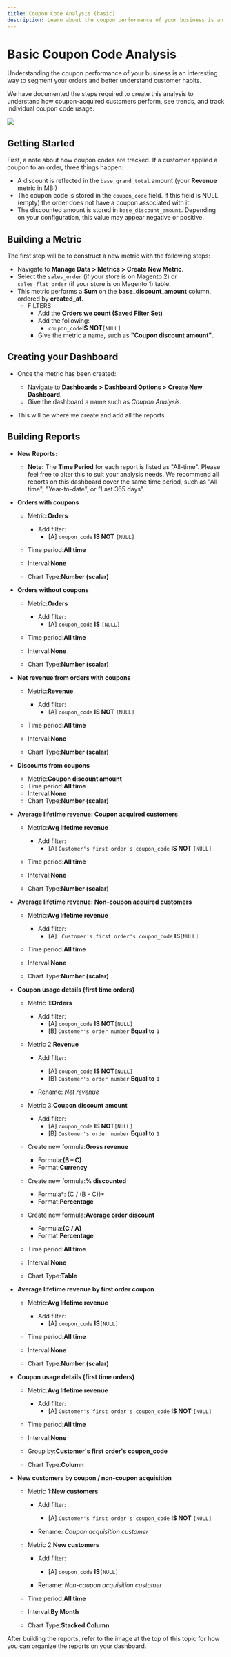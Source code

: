 ```yaml
---
title: Coupon Code Analysis (basic)
description: Learn about the coupon performance of your business is an interesting way to segment your orders and better understand customer habits. 
---
```

# Basic Coupon Code Analysis

Understanding the coupon performance of your business is an interesting way to segment your orders and better understand customer habits.

We have documented the steps required to create this analysis to understand how coupon-acquired customers perform, see trends, and track individual coupon code usage.

![](../../assets/coupon_analysis_dash_720.png)<!--{: width="807" height="471"}-->

## Getting Started

First, a note about how coupon codes are tracked. If a customer applied a coupon to an order, three things happen:

* A discount is reflected in the `base_grand_total` amount (your **Revenue** metric in MBI)<!--</span>-->
* The coupon code is stored in the `coupon_code` field. If this field is NULL (empty) the order does not have a coupon associated with it.
* The discounted amount is stored in `base_discount_amount`. Depending on your configuration, this value may appear negative or positive.

## Building a Metric

The first step will be to construct a new metric with the following steps:<!--</span>-->
* Navigate to **Manage Data > Metrics > Create New Metric**.
* Select the `sales_order` (if your store is on Magento 2) or `sales_flat_order` (if your store is on Magento 1) table.
* This metric performs a **Sum** on the **base_discount_amount** column, ordered by **created_at**.
  * FILTERS:
    * Add the **Orders we count (Saved Filter Set)**
    * Add the following:
      * `coupon_code`**IS NOT**`[NULL]`
    * Give the metric a name, such as **"Coupon discount amount"**.

## Creating your Dashboard

* Once the metric has been created:
  * Navigate to **Dashboards > Dashboard Options > Create New Dashboard**.
  * Give the dashboard a name such as _Coupon Analysis_.

* This will be where we create and add all the reports.

## Building Reports

* **New Reports:**
  * **Note:** The **Time Period** for each report is listed as "All-time". Please feel free to alter this to suit your analysis needs. We recommend all reports on this dashboard cover the same time period, such as "All time", "Year-to-date", or "Last 365 days".

* **Orders with coupons**
  * Metric:**Orders**
    * Add filter:
      * [A] `coupon_code` **IS NOT** `[NULL]`

  * Time period:**All time**
  * Interval:**None**
  * Chart Type:**Number (scalar)**

* **Orders without coupons**
  * Metric:**Orders**
    * Add filter:
      * [A] `coupon_code` **IS** `[NULL]`

  * Time period:**All time**
  * Interval:**None**
  * Chart Type:**Number (scalar)**

* **Net revenue from orders with coupons**
  * Metric:**Revenue**
    * Add filter:
      * [A] `coupon_code` **IS NOT** `[NULL]`

  * Time period:**All time**
  * Interval:**None**
  * Chart Type:**Number (scalar)**

* **Discounts from coupons**
  * Metric:**Coupon discount amount**
  * Time period:**All time**
  * Interval:**None**
  * Chart Type:**Number (scalar)**

* **Average lifetime revenue: Coupon acquired customers**
  * Metric:**Avg lifetime revenue**
    * Add filter:
      * [A] `Customer's first order's coupon_code` **IS NOT** `[NULL]`

  * Time period:**All time**
  * Interval:**None**
  * Chart Type:**Number (scalar)**

* **Average lifetime revenue: Non-coupon acquired customers**
  * Metric:**Avg lifetime revenue**
    * Add filter:
      * [A] ` Customer's first order's coupon_code` **IS**`[NULL]`

  * Time period:**All time**
  * Interval:**None**
  * Chart Type:**Number (scalar)**

* **Coupon usage details (first time orders)**
  * Metric 1:**Orders**
    * Add filter:
      * [A] `coupon_code` **IS NOT**`[NULL]`
      * [B] `Customer's order number` **Equal to** `1`

  * Metric 2:**Revenue**
    * Add filter:
      * [A] `coupon_code` **IS NOT**`[NULL]`
      * [B] `Customer's order number` **Equal to** `1`

    * Rename: *Net revenue*

  * Metric 3:**Coupon discount amount**
    * Add filter:
      * [A] `coupon_code` **IS NOT**`[NULL]`
      * [B] `Customer's order number` **Equal to** `1`

  * Create new formula:**Gross revenue**
    * Formula:**(B – C)**
    * Format:**Currency**

  * Create new formula:**% discounted**
    * Formula*: (C / (B - C))*
    * Format:**Percentage**

  * Create new formula:**Average order discount**
    * Formula:**(C / A)**
    * Format:**Percentage**

  * Time period:**All time**
  * Interval:**None**
  * Chart Type:**Table**

* **Average lifetime revenue by first order coupon**
  * Metric:**Avg lifetime revenue**
    * Add filter:
      * [A] `coupon_code` **IS**`[NULL]`

  * Time period:**All time**
  * Interval:**None**
  * Chart Type:**Number (scalar)**

* **Coupon usage details (first time orders)**
  * Metric:**Avg lifetime revenue**
    * Add filter:
      * [A] `Customer's first order's coupon_code` **IS NOT** `[NULL]`

  * Time period:**All time**
  * Interval:**None**
  * Group by:**Customer's first order's coupon_code**
  * Chart Type:**Column**

* **New customers by coupon / non-coupon acquisition**
  * Metric 1:**New customers**
    * Add filter:
      * [A] `Customer's first order's coupon_code` **IS NOT** `[NULL]`

    * Rename: *Coupon acquisition customer*

  * Metric 2:**New customers**
    * Add filter:
      * [A] `coupon_code` **IS**`[NULL]`

    * Rename: *Non-coupon acquisition customer*

  * Time period:**All time**
  * Interval:**By Month**
  * Chart Type:**Stacked Column**

After building the reports, refer to the image at the top of this topic for how you can organize the reports on your dashboard.
